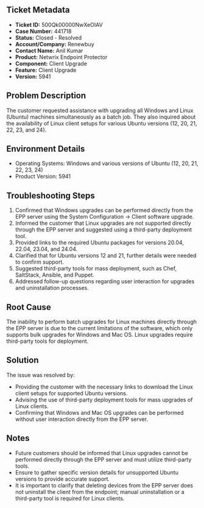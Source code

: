 ## Ticket Metadata
- **Ticket ID:** 500Qk00000NwXeOIAV
- **Case Number:** 441718
- **Status:** Closed - Resolved
- **Account/Company:** Renewbuy
- **Contact Name:** Anil Kumar
- **Product:** Netwrix Endpoint Protector
- **Component:** Client Upgrade
- **Feature:** Client Upgrade
- **Version:** 5941

## Problem Description
The customer requested assistance with upgrading all Windows and Linux (Ubuntu) machines simultaneously as a batch job. They also inquired about the availability of Linux client setups for various Ubuntu versions (12, 20, 21, 22, 23, and 24).

## Environment Details
- Operating Systems: Windows and various versions of Ubuntu (12, 20, 21, 22, 23, 24)
- Product Version: 5941

## Troubleshooting Steps
1. Confirmed that Windows upgrades can be performed directly from the EPP server using the System Configuration -> Client software upgrade.
2. Informed the customer that Linux upgrades are not supported directly through the EPP server and suggested using a third-party deployment tool.
3. Provided links to the required Ubuntu packages for versions 20.04, 22.04, 23.04, and 24.04.
4. Clarified that for Ubuntu versions 12 and 21, further details were needed to confirm support.
5. Suggested third-party tools for mass deployment, such as Chef, SaltStack, Ansible, and Puppet.
6. Addressed follow-up questions regarding user interaction for upgrades and uninstallation processes.

## Root Cause
The inability to perform batch upgrades for Linux machines directly through the EPP server is due to the current limitations of the software, which only supports bulk upgrades for Windows and Mac OS. Linux upgrades require third-party tools for deployment.

## Solution
The issue was resolved by:
- Providing the customer with the necessary links to download the Linux client setups for supported Ubuntu versions.
- Advising the use of third-party deployment tools for mass upgrades of Linux clients.
- Confirming that Windows and Mac OS upgrades can be performed without user interaction directly from the EPP server.

## Notes
- Future customers should be informed that Linux upgrades cannot be performed directly through the EPP server and must utilize third-party tools.
- Ensure to gather specific version details for unsupported Ubuntu versions to provide accurate support.
- It is important to clarify that deleting devices from the EPP server does not uninstall the client from the endpoint; manual uninstallation or a third-party tool is required for Linux clients.